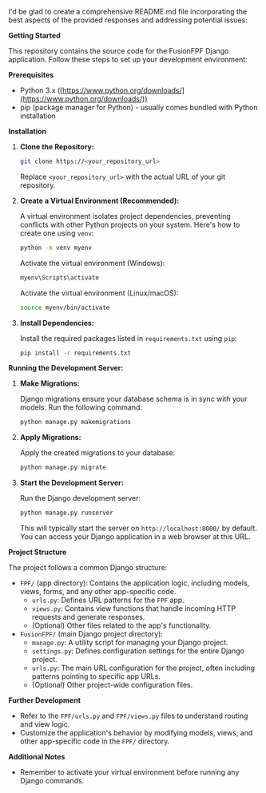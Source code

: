 I'd be glad to create a comprehensive README.md file incorporating the best aspects of the provided responses and addressing potential issues:

**Getting Started**

This repository contains the source code for the FusionFPF Django application. Follow these steps to set up your development environment:

**Prerequisites**

- Python 3.x ([https://www.python.org/downloads/](https://www.python.org/downloads/))
- pip (package manager for Python) - usually comes bundled with Python installation

**Installation**

1. **Clone the Repository:**

   ```bash
   git clone https://<your_repository_url>
   ```

   Replace `<your_repository_url>` with the actual URL of your git repository.

2. **Create a Virtual Environment (Recommended):**

   A virtual environment isolates project dependencies, preventing conflicts with other Python projects on your system. Here's how to create one using `venv`:

   ```bash
   python -m venv myenv
   ```

   Activate the virtual environment (Windows):

   ```bash
   myenv\Scripts\activate
   ```

   Activate the virtual environment (Linux/macOS):

   ```bash
   source myenv/bin/activate
   ```

3. **Install Dependencies:**

   Install the required packages listed in `requirements.txt` using `pip`:

   ```bash
   pip install -r requirements.txt
   ```

**Running the Development Server:**

1. **Make Migrations:**

   Django migrations ensure your database schema is in sync with your models. Run the following command:

   ```bash
   python manage.py makemigrations
   ```

2. **Apply Migrations:**

   Apply the created migrations to your database:

   ```bash
   python manage.py migrate
   ```

3. **Start the Development Server:**

   Run the Django development server:

   ```bash
   python manage.py runserver
   ```

   This will typically start the server on `http://localhost:8000/` by default. You can access your Django application in a web browser at this URL.

**Project Structure**

The project follows a common Django structure:

- `FPF/` (app directory): Contains the application logic, including models, views, forms, and any other app-specific code.
    - `urls.py`: Defines URL patterns for the `FPF` app.
    - `views.py`: Contains view functions that handle incoming HTTP requests and generate responses.
    - (Optional) Other files related to the app's functionality.
- `FusionFPF/` (main Django project directory):
    - `manage.py`: A utility script for managing your Django project.
    - `settings.py`: Defines configuration settings for the entire Django project.
    - `urls.py`: The main URL configuration for the project, often including patterns pointing to specific app URLs.
    - (Optional) Other project-wide configuration files.

**Further Development**

- Refer to the `FPF/urls.py` and `FPF/views.py` files to understand routing and view logic.
- Customize the application's behavior by modifying models, views, and other app-specific code in the `FPF/` directory.

**Additional Notes**

- Remember to activate your virtual environment before running any Django commands.
